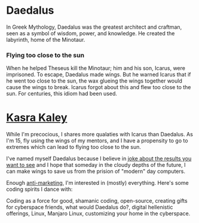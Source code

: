 # Daedalus
In Greek Mythology, Daedalus was the greatest architect and craftman, seen as a symbol of wisdom, power, and knowledge. He created the labyrinth, home of the Minotaur. 
### Flying too close to the sun
When he helped Theseus kill the Minotaur; him and his son, Icarus, were imprisoned. To escape, Daedalus made wings. But he warned Icarus that if he went too close to the sun, the wax glueing the wings together would cause the wings to break. Icarus forgot about this and flew too close to the sun. For centuries, this idiom had been used.

# [Kasra Kaley](https://twitter.com/kasrakaley)
While I'm precocious, I shares more qualaties with Icarus than Daedalus. As I'm 15, fly using the wings of my mentors, and I have a propensity to go to extremes which can lead to flying too close to the sun.

I've named myself Daedalus because I believe in [joke about the results you want to see](https://twitter.com/visakanv/status/1394772091660951555?s=20&t=jlzQ4HJ-XbXcD6JIRQegiQ) and I hope that someday in the cloudy depths of the future, I can make wings to save us from the prision of "modern" day computers.

Enough [anti-marketing](https://notes.andymatuschak.org/z4bK6LaSBRetDzuYkeCs3A8mJ8DufTbK4o6FS), I'm interested in (mostly) everything. Here's some coding spirits I dance with:

Coding as a force for good, shamanic coding, open-source, creating gifts for cyberspace friends, what would Daedalus do?, digital hellenistic offerings, Linux, Manjaro Linux, customizing your home in the cyberspace.
